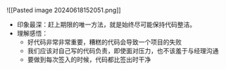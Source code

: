 ![[Pasted image 20240618152051.png]]
- 印象最深：赶上期限的唯一方法，就是始终尽可能保持代码整洁。
- 理解感悟：
	- 好代码非常非常重要，糟糕的代码会导致一个项目的失败
    - 我们应该对自己写的代码负责，即使面对压力，也不该羞于与经理沟通
    - 要做到每次签入的时候，代码都比签出时干净